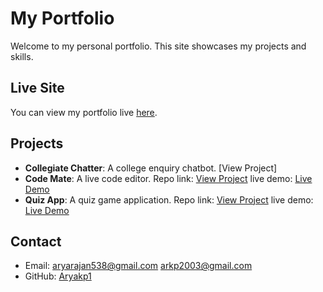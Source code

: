 # My Portfolio

Welcome to my personal portfolio. This site showcases my projects and skills.

## Live Site

You can view my portfolio live [here](https://aryakp1.github.io/portfolioArya/   ).

## Projects

- **Collegiate Chatter**: A college enquiry chatbot. [View Project]
- **Code Mate**: A live code editor. Repo link:  [View Project](https://github.com/Aryakp1/liveCodeMate.git)    live demo: [Live Demo](https://aryakp1.github.io/liveCodeMate/)
- **Quiz App**: A quiz game application. Repo link:  [View Project](https://github.com/Aryakp1/QuizApp.git)     live demo: [Live Demo](https://aryakp1.github.io/QuizApp )

## Contact

- Email: [aryarajan538@gmail.com](mailto:aryarajan538@gmail.com)  [arkp2003@gmail.com](mailto:arkp2003@gmail.com)
- GitHub: [Aryakp1](https://github.com/Aryakp1)

